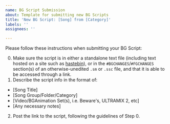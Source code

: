 ```yaml
---
name: BG Script Submission
about: Template for submitting new BG Scripts
title: 'New BG Script: [Song] from [Category]'
labels: ''
assignees: ''

---
```


Please follow these instructions when submitting your BG Script:

0. Make sure the script is in either a standalone text file (including text hosted on a site such as [hastebin](https://hastebin.com/)), or in the `#BGCHANGES`/`#FGCHANGES` section(s) of an otherwise-unedited `.sm` or `.ssc` file, and that it is able to be accessed through a link.
1. Describe the script info in the format of:
  * [Song Title]
  * [Song Group/Folder/Category]
  * [Video/BGAnimation Set(s), i.e. Beware's, ULTRAMIX 2, etc]
  * [Any necessary notes]
2. Post the link to the script, following the guidelines of Step 0.

